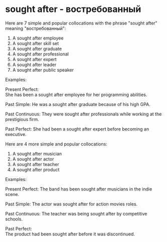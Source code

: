# sought after - востребованный

 Here are 7 simple and popular collocations with the phrase "sought after" meaning "востребованный":

1. A sought after employee
2. A sought after skill set
3. A sought after graduate
4. A sought after professional
5. A sought after expert
6. A sought after leader
7. A sought after public speaker

Examples:

Present Perfect:  
She has been a sought after employee for her programming abilities.

Past Simple:
He was a sought after graduate because of his high GPA.

Past Continuous:
They were sought after professionals while working at the prestigious firm.

Past Perfect: 
She had been a sought after expert before becoming an executive.

Here are 4 more simple and popular collocations:

1. A sought after musician
2. A sought after actor
3. A sought after teacher
4. A sought after product

Examples:

Present Perfect:
The band has been sought after musicians in the indie scene.

Past Simple: 
The actor was sought after for action movies roles.

Past Continuous:
The teacher was being sought after by competitive schools.

Past Perfect:  
The product had been sought after before it was discontinued.